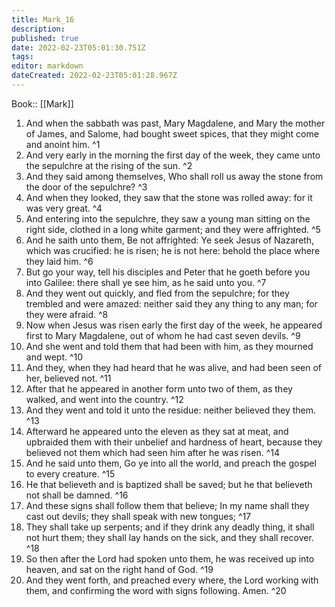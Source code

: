 ```yaml
---
title: Mark_16
description: 
published: true
date: 2022-02-23T05:01:30.751Z
tags: 
editor: markdown
dateCreated: 2022-02-23T05:01:28.967Z
---
```


 Book:: [[Mark]]
 1. And when the sabbath was past, Mary Magdalene, and Mary the mother of James, and Salome, had bought sweet spices, that they might come and anoint him. ^1
 2. And very early in the morning the first day of the week, they came unto the sepulchre at the rising of the sun. ^2
 3. And they said among themselves, Who shall roll us away the stone from the door of the sepulchre? ^3
 4. And when they looked, they saw that the stone was rolled away: for it was very great. ^4
 5. And entering into the sepulchre, they saw a young man sitting on the right side, clothed in a long white garment; and they were affrighted. ^5
 6. And he saith unto them, Be not affrighted: Ye seek Jesus of Nazareth, which was crucified: he is risen; he is not here: behold the place where they laid him. ^6
 7. But go your way, tell his disciples and Peter that he goeth before you into Galilee: there shall ye see him, as he said unto you. ^7
 8. And they went out quickly, and fled from the sepulchre; for they trembled and were amazed: neither said they any thing to any man; for they were afraid. ^8
 9. Now when Jesus was risen early the first day of the week, he appeared first to Mary Magdalene, out of whom he had cast seven devils. ^9
 10. And she went and told them that had been with him, as they mourned and wept. ^10
 11. And they, when they had heard that he was alive, and had been seen of her, believed not. ^11
 12. After that he appeared in another form unto two of them, as they walked, and went into the country. ^12
 13. And they went and told it unto the residue: neither believed they them. ^13
 14. Afterward he appeared unto the eleven as they sat at meat, and upbraided them with their unbelief and hardness of heart, because they believed not them which had seen him after he was risen. ^14
 15. And he said unto them, Go ye into all the world, and preach the gospel to every creature. ^15
 16. He that believeth and is baptized shall be saved; but he that believeth not shall be damned. ^16
 17. And these signs shall follow them that believe; In my name shall they cast out devils; they shall speak with new tongues; ^17
 18. They shall take up serpents; and if they drink any deadly thing, it shall not hurt them; they shall lay hands on the sick, and they shall recover. ^18
 19. So then after the Lord had spoken unto them, he was received up into heaven, and sat on the right hand of God. ^19
 20. And they went forth, and preached every where, the Lord working with them, and confirming the word with signs following. Amen. ^20
